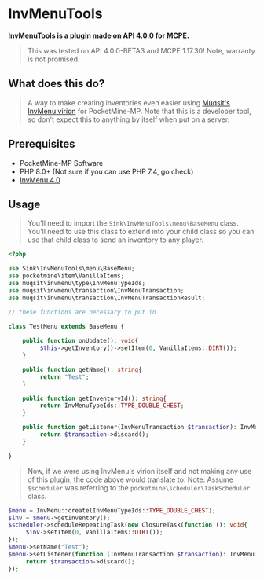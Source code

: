 # InvMenuTools

**InvMenuTools is a plugin made on API 4.0.0 for MCPE.**
> This was tested on API 4.0.0-BETA3 and MCPE 1.17.30! Note, warranty is not promised.

## What does this do?
> A way to make creating inventories even easier using [Muqsit's InvMenu virion](https://github.com/Muqsit/InvMenu/tree/4.0) for PocketMine-MP.
> Note that this is a developer tool, so don't expect this to anything by itself when put on a server.

## Prerequisites 

- PocketMine-MP Software
- PHP 8.0+ (Not sure if you can use PHP 7.4, go check)
- [InvMenu 4.0](https://github.com/Muqsit/InvMenu/tree/4.0)

## Usage

> You'll need to import the ``Sink\InvMenuTools\menu\BaseMenu`` class. You'll need to use this class to extend into your child class so you can use that child class to send an inventory to any player.

```php
<?php

use Sink\InvMenuTools\menu\BaseMenu;
use pocketmine\item\VanillaItems;
use muqsit\invmenu\type\InvMenuTypeIds;
use muqsit\invmenu\transaction\InvMenuTransaction;
use muqsit\invmenu\transaction\InvMenuTransactionResult;

// these functions are necessary to put in

class TestMenu extends BaseMenu {
    
    public function onUpdate(): void{
         $this->getInventory()->setItem(0, VanillaItems::DIRT());
    }

    public function getName(): string{
         return "Test";
    }

    public function getInventoryId(): string{
         return InvMenuTypeIds::TYPE_DOUBLE_CHEST;
    }

    public function getListener(InvMenuTransaction $transaction): InvMenuTransactionResult{
         return $transaction->discard();
    }

}
```

> Now, if we were using InvMenu's virion itself and not making any use of this plugin, the code above would translate to:
> Note: Assume ``$scheduler`` was referring to the ``pocketmine\scheduler\TaskScheduler`` class.

```php
$menu = InvMenu::create(InvMenuTypeIds::TYPE_DOUBLE_CHEST);
$inv = $menu->getInventory();
$scheduler->scheduleRepeatingTask(new ClosureTask(function (): void{
     $inv->setItem(0, VanillaItems::DIRT());
});
$menu->setName("Test");
$menu->setListener(function (InvMenuTransaction $transaction): InvMenuTransactionResult{
     return $transaction->discard();
});
```



